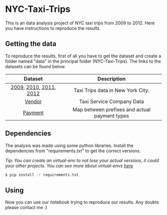 # NYC-Taxi-Trips

This is an data analysis project of NYC taxi trips from 2009 to 2012. Here you have instructions to reproduce the results.

## Getting the data

To reproduce the results, first of all you have to get the dataset and create a folder named "data" in the principal folder (NYC-Taxi-Trips). The links to the datasets can be found below.

|         Dataset        |                  Description                  |
|:----------------------:|:---------------------------------------------:|
| [2009](https://s3.amazonaws.com/data-sprints-eng-test/data-sample_data-nyctaxi-trips-2009-json_corrigido.json), [2010](https://s3.amazonaws.com/data-sprints-eng-test/data-sample_data-nyctaxi-trips-2010-json_corrigido.json), [2011](https://s3.amazonaws.com/data-sprints-eng-test/data-sample_data-nyctaxi-trips-2011-json_corrigido.json), [2012](https://s3.amazonaws.com/data-sprints-eng-test/data-sample_data-nyctaxi-trips-2012-json_corrigido.json) |       Taxi Trips data in New York City.       |
|         [Vendor](https://s3.amazonaws.com/data-sprints-eng-test/data-vendor_lookup-csv.csv)         |           Taxi Service Company Data           |
|         [Payment](https://s3.amazonaws.com/data-sprints-eng-test/data-payment_lookup-csv.csv)        | Map between prefixes and actual payment types |

## Dependencies

The analysis was made using some python libraries. Install the dependencies from "requirements.txt" to get the correct versions.

*Tip: You can create an virtual-env to not lose your actual versions, it could your other projects. You can see more about virtual-envs [here](https://uoa-eresearch.github.io/eresearch-cookbook/recipe/2014/11/26/python-virtual-env/)*

```sh
$ pip install -r requirements.txt
```

## Using

Now you can use our notebook trying to reproduce our results. Any doubts please contact me :)
